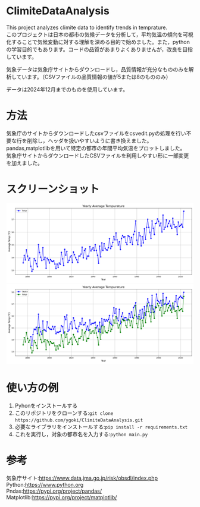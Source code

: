 # ClimiteDataAnalysis
This project analyzes climite data to identify trends in temprature.  
このプロジェクトは日本の都市の気候データを分析して，平均気温の傾向を可視化することで気候変動に対する理解を深める目的で始めました。また，pythonの学習目的でもあります。コードの品質があまりよくありませんが，改良を目指しています。

気象データは気象庁サイトからダウンロードし，品質情報が充分なもののみを解析しています。（CSVファイルの品質情報の値が5または8のもののみ）

データは2024年12月までのものを使用しています。

# 方法
気象庁のサイトからダウンロードしたcsvファイルをcsvedit.pyの処理を行い不要な行を削除し，ヘッダを扱いやすいように書き換えました。
pandas,matplotlibを用いて特定の都市の年間平均気温をプロットしました。  
気象庁サイトからダウンロードしたCSVファイルを利用しやすい形に一部変更を加えました。

# スクリーンショット
![サンプル画像](./screenshot/sample1.png)
![サンプル画像](./screenshot/sample2.png)

# 使い方の例
1. Pyhonをインストールする
2. このリポジトリをクローンする:`git clone https://github.com/ygoki/ClimiteDataAnalysis.git`
3. 必要なライブラリをインストールする:`pip install -r requirements.txt`
4. これを実行し，対象の都市名を入力する:`python main.py`

# 参考
気象庁サイト:https://www.data.jma.go.jp/risk/obsdl/index.php  
Python:https://www.python.org  
Pndas:https://pypi.org/project/pandas/  
Matplotlib:https://pypi.org/project/matplotlib/  